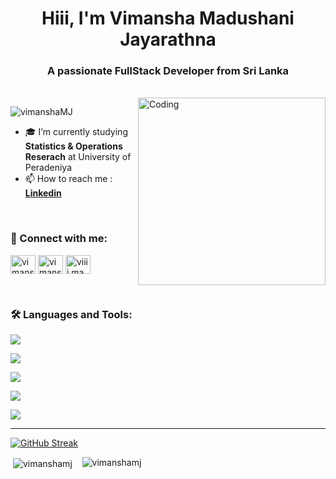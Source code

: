 
<h1 align="center">Hiii, I'm Vimansha Madushani Jayarathna</h1>
<h3 align="center">A passionate FullStack Developer from Sri Lanka</h3>
<br/>
<img align="right" alt="Coding" width="300" justify="center" src="https://cdn.dribbble.com/users/1187278/screenshots/15719501/media/02b128a761010ed25d595a82daff17d4.gif">

<p align="left"> <img src="https://komarev.com/ghpvc/?username=vimanshaMJ&label=Profile%20views&color=0e75b6&style=flat" alt="vimanshaMJ" /> </p>

- 🎓 I’m currently studying **Statistics & Operations Reserach** at University of Peradeniya
- 📫 How to reach me :  **<a href="https://www.linkedin.com/in/vimansha-madushani-jayarathna">Linkedin</a>**

<br/>
<h3 align="left">🔗 Connect with me:</h3>
<p align="left">
<a href="https://linkedin.com/in/vimansha madushani jayarathna" target="blank"><img align="center" src="https://raw.githubusercontent.com/rahuldkjain/github-profile-readme-generator/master/src/images/icons/Social/linked-in-alt.svg" alt="vimansha madushani jayarathna" height="30" width="40" /></a>
<a href="https://fb.com/vimansha madushani" target="blank"><img align="center" src="https://raw.githubusercontent.com/rahuldkjain/github-profile-readme-generator/master/src/images/icons/Social/facebook.svg" alt="vimansha madushani" height="30" width="40" /></a>
<a href="https://instagram.com/viiii.ma" target="blank"><img align="center" src="https://raw.githubusercontent.com/rahuldkjain/github-profile-readme-generator/master/src/images/icons/Social/instagram.svg" alt="viiii.ma" height="30" width="40" /></a>
</p>
<br/>

<h3 align="left">🛠️ Languages and Tools:</h3>
<p align="left">
  <a href="https://skillicons.dev">
    <img src="https://skillicons.dev/icons?i=react,bootstrap,materialui,express,nodejs,django,tailwind" />
  </a>
</p>
<p align="left">
  <a href="https://skillicons.dev">
    <img src="https://skillicons.dev/icons?i=html,css,js,ts" />
  </a>
</p>
<p align="left">
  <a href="https://skillicons.dev">
     <img src="https://skillicons.dev/icons?i=python,java,c,r" />
  </a>
</p>
<p align="left">
  <a href="https://skillicons.dev">
   <img src="https://skillicons.dev/icons?i=mysql,mongodb" />
  </a>
</p>
<p align="left">
  <a href="https://skillicons.dev">
   <img src="https://skillicons.dev/icons?i=git,aws,docker,postman" />
  </a>
</p>

<hr/>

[![GitHub Streak](http://github-readme-streak-stats.herokuapp.com?user=vimanshaMJ&theme=radical)](https://git.io/streak-stats)

<p>&nbsp;<img align="center" src="https://github-readme-stats.vercel.app/api?username=vimanshaMJ&count_private=true&show_icons=true&locale=en&theme=radical" alt="vimanshamj" />
  &nbsp;&nbsp;
  <img src="https://github-readme-stats.vercel.app/api/top-langs/?username=vimanshaMJ&layout=compact&theme=radical" alt="vimanshamj" />
</p>
